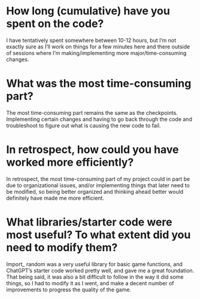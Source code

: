 # How long (cumulative) have you spent on the code?
I have tentatively spent somewhere between 10-12 hours, but I’m not exactly sure as I’ll work on things for a few minutes here and there outside of sessions where I’m making/implementing more major/time-consuming changes.

# What was the most time-consuming part?
The most time-consuming part remains the same as the checkpoints. Implementing certain changes and having to go back through the code and troubleshoot to figure out what is causing the new code to fail.

# In retrospect, how could you have worked more efficiently?
In retrospect, the most time-consuming part of my project could in part be due to organizational issues, and/or implementing things that later need to be modified, so being better organized and thinking ahead better would definitely have made me more efficient.

# What libraries/starter code were most useful? To what extent did you need to modify them?
Import_ random was a very useful library for basic game functions, and ChatGPT’s starter code worked pretty well, and gave me a great foundation. That being said, it was also a bit difficult to follow in the way it did some things, so I had to modify it as I went, and make a decent number of improvements to progress the quality of the game.

